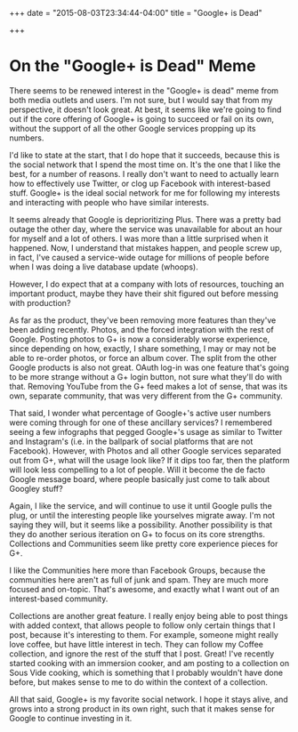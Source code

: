 +++
date = "2015-08-03T23:34:44-04:00"
title = "Google+ is Dead"

+++

On the "Google+ is Dead" Meme
=====

There seems to be renewed interest in the "Google+ is dead" meme from both media outlets and users. I'm not sure, but I would say that from my perspective, it doesn't look great. At best, it seems like we're going to find out if the core offering of Google+ is going to succeed or fail on its own, without the support of all the other Google services propping up its numbers.

I'd like to state at the start, that I do hope that it succeeds, because this is the social network that I spend the most time on. It's the one that I like the best, for a number of reasons. I really don't want to need to actually learn how to effectively use Twitter, or clog up Facebook with interest-based stuff. Google+ is the ideal social network for me for following my interests and interacting with people who have similar interests.  

It seems already that Google is deprioritizing Plus. There was a pretty bad outage the other day, where the service was unavailable for about an hour for myself and a lot of others. I was more than a little surprised when it happened. Now, I understand that mistakes happen, and people screw up, in fact, I've caused a service-wide outage for millions of people before when I was doing a live database update (whoops). 

However, I do expect that at a company with lots of resources, touching an important product, maybe they have their shit figured out before messing with production? 

As far as the product, they've been removing more features than they've been adding recently. Photos, and the forced integration with the rest of Google. Posting photos to G+ is now a considerably worse experience, since depending on how, exactly, I share something, I may or may not be able to re-order photos, or force an album cover. The split from the other Google products is also not great. OAuth log-in was one feature that's going to be more strange without a G+ login button, not sure what they'll do with that. Removing YouTube from the G+ feed makes a lot of sense, that was its own, separate community, that was very different from the G+ community. 

That said, I wonder what percentage of Google+'s active user numbers were coming through for one of these ancillary services? I remembered seeing a few infographs that pegged Google+'s usage as similar to Twitter and Instagram's (i.e. in the ballpark of social platforms that are not Facebook). However, with Photos and all other Google services separated out from G+, what will the usage look like? If it dips too far, then the platform will look less compelling to a lot of people. Will it become the de facto Google message board, where people basically just come to talk about Googley stuff? 

Again, I like the service, and will continue to use it until Google pulls the plug, or until the interesting people like yourselves migrate away. I'm not saying they will, but it seems like a possibility. Another possibility is that they do another serious iteration on G+ to focus on its core strengths. Collections and Communities seem like pretty core experience pieces for G+. 

I like the Communities here more than Facebook Groups, because the communities here aren't as full of junk and spam. They are much more focused and on-topic. That's awesome, and exactly what I want out of an interest-based community. 

Collections are another great feature. I really enjoy being able to post things with added context, that allows people to follow only certain things that I post, because it's interesting to them. For example, someone might really love coffee, but have little interest in tech. They can follow my Coffee collection, and ignore the rest of the stuff that I post. Great! I've recently started cooking with an immersion cooker, and am posting to a collection on Sous Vide cooking, which is something that I probably wouldn't have done before, but makes sense to me to do within the context of a collection. 

All that said, Google+ is my favorite social network. I hope it stays alive, and grows into a strong product in its own right, such that it makes sense for Google to continue investing in it. 

